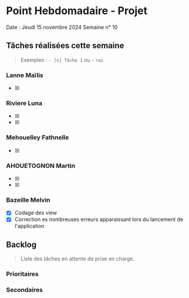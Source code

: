 # Point Hebdomadaire - Projet

Date : Jeudi 15 novembre 2024
Semaine n° 10

## Tâches réalisées cette semaine

> Exemples : `- [x] Tâche 1` ou - `ras`

### Lanne Maïlis
- [X] 

### Riviere Luna
- [X] 
- [X] 

### Mehouelley Fathnelle
- [X]  
### AHOUETOGNON Martin
- [X] 
- [X] 
### Bazeille Melvin

- [X] Codage des view
- [X] Correction es nombreuses erreurs apparaissant lors du lancement de l'application

## Backlog

> Liste des tâches en attente de prise en charge.


### Prioritaires


### Secondaires
